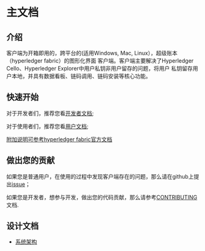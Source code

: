 # 主文档 

## 介绍

客户端为开箱即用的，跨平台的(适用Windows, Mac, Linux），超级账本（hyperledger fabric）的图形化界面
客户端。客户端主要解决了Hyperledger Cello、Hyperledger Explorer中用户私钥非用户留存的问题，将用户
私钥留存用户本地，并具有数据看板、链码调用、链码安装等核心功能。

## 快速开始

对于开发者们，推荐您看[开发者文档](coding-guidelines-Ch.md);

对于使用者们，推荐您看[用户文档](tutorial-Ch.md);

[附加说明可参考hyperledger fabric官方文档](https://hyperledger-fabric.readthedocs.io/en/release-1.1/write_first_app.html)  

## 做出您的贡献

如果您是普通用户，在使用的过程中发现客户端存在的问题，那么请在github上提出[issue](https://github.com/blockchain-desktop/hyperledger-fabric-desktop/issues)；

如果您是开发者，想参与开发，做出您的代码贡献，那么请参考[CONTRIBUTING](CONTRIBUTING-Ch.md)文档.

## 设计文档

- [系统架构](architect-Ch.md)


